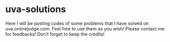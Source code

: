 # uva-solutions

Here I will be posting codes of some problems that I have solved on uva.onlinejudge.com.
Feel free to use them as you wish!
Please contact me for feedbacks!
Don't forget to keep the credits!
